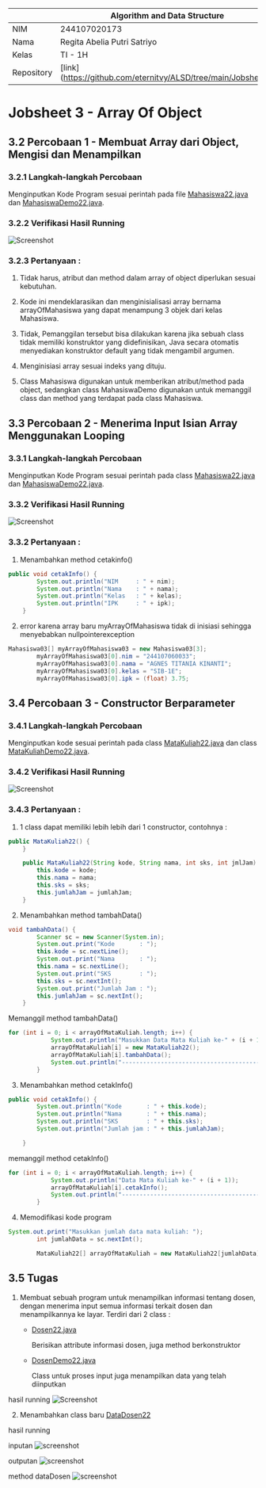 |  | Algorithm and Data Structure |
|--|--|
| NIM |  244107020173|
| Nama |  Regita Abelia Putri Satriyo |
| Kelas | TI - 1H |
| Repository | [link] (https://github.com/eternitvy/ALSD/tree/main/Jobsheet3) |
  

# Jobsheet 3 - Array Of Object
  

## 3.2 Percobaan 1 - Membuat Array dari Object, Mengisi dan Menampilkan


### 3.2.1 Langkah-langkah Percobaan


Menginputkan Kode Program sesuai perintah pada file [Mahasiswa22.java](./sc_code/Mahasiswa22.java) dan [MahasiswaDemo22.java](./sc_code/MahasiswaDemo22.java).


### 3.2.2 Verifikasi Hasil Running

![Screenshot](img/percobaan1.png)


### 3.2.3 Pertanyaan : 

1. Tidak harus, atribut dan method dalam array of object diperlukan sesuai kebutuhan.

2. Kode ini mendeklarasikan dan menginisialisasi array bernama arrayOfMahasiswa yang dapat menampung 3 objek dari kelas Mahasiswa.

3. Tidak, Pemanggilan tersebut bisa dilakukan karena jika sebuah class tidak memiliki konstruktor yang didefinisikan, Java secara otomatis menyediakan konstruktor default yang tidak mengambil argumen.

4. Menginisiasi array sesuai indeks yang dituju.

5. Class Mahasiswa digunakan untuk memberikan atribut/method pada object, sedangkan class MahasiswaDemo digunakan untuk memanggil class dan method yang terdapat pada class Mahasiswa.


## 3.3 Percobaan 2 - Menerima Input Isian Array Menggunakan Looping


### 3.3.1 Langkah-langkah Percobaan

Menginputkan Kode Program sesuai perintah pada class [Mahasiswa22.java](./sc_code/Mahasiswa22.java) dan [MahasiswaDemo22.java](./sc_code/MahasiswaDemo22.java).


### 3.3.2 Verifikasi Hasil Running

![Screenshot](img/percobaan2.png)


### 3.3.2 Pertanyaan :

1. Menambahkan method cetakinfo()
```java
public void cetakInfo() {
        System.out.println("NIM     : " + nim);
        System.out.println("Nama    : " + nama);
        System.out.println("Kelas   : " + kelas);
        System.out.println("IPK     : " + ipk);        
    }
```

2. error karena array baru myArrayOfMahasiswa tidak di inisiasi sehingga menyebabkan nullpointerexception
```java
Mahasiswa03[] myArrayOfMahasiswa03 = new Mahasiswa03[3];
        myArrayOfMahasiswa03[0].nim = "244107060033";
        myArrayOfMahasiswa03[0].nama = "AGNES TITANIA KINANTI";
        myArrayOfMahasiswa03[0].kelas = "SIB-1E";
        myArrayOfMahasiswa03[0].ipk = (float) 3.75;
```


## 3.4 Percobaan 3 - Constructor Berparameter


### 3.4.1 Langkah-langkah Percobaan

Menginputkan kode sesuai perintah pada class [MataKuliah22.java](./sc_code/MataKuliah22.java) dan class [MataKuliahDemo22.java](./sc_code/MataKuliahDemo22.java).


### 3.4.2 Verifikasi Hasil Running

![Screenshot](img/percobaan3.png)


### 3.4.3 Pertanyaan :

1. 1 class dapat memiliki lebih lebih dari 1 constructor, contohnya :
```java
public MataKuliah22() {
    }

    public MataKuliah22(String kode, String nama, int sks, int jmlJam) {
        this.kode = kode;
        this.nama = nama;
        this.sks = sks;
        this.jumlahJam = jumlahJam;
    }
```

2. Menambahkan method tambahData()

```java
void tambahData() {
        Scanner sc = new Scanner(System.in);
        System.out.print("Kode       : ");
        this.kode = sc.nextLine();
        System.out.print("Nama       : ");
        this.nama = sc.nextLine();
        System.out.print("SKS        : ");
        this.sks = sc.nextInt();
        System.out.print("Jumlah Jam : ");
        this.jumlahJam = sc.nextInt();
    }
``` 
Memanggil method tambahData()
```java
for (int i = 0; i < arrayOfMataKuliah.length; i++) {
            System.out.println("Masukkan Data Mata Kuliah ke-" + (i + 1));
            arrayOfMataKuliah[i] = new MataKuliah22();
            arrayOfMataKuliah[i].tambahData();
            System.out.println("-----------------------------------------");
        }
```

3. Menambahkan method cetakInfo()
```java
public void cetakInfo() {
        System.out.println("Kode       : " + this.kode);
        System.out.println("Nama       : " + this.nama);
        System.out.println("SKS        : " + this.sks);
        System.out.println("Jumlah jam : " + this.jumlahJam);

    }
```
memanggil method cetakInfo()
```java
for (int i = 0; i < arrayOfMataKuliah.length; i++) {
            System.out.println("Data Mata Kuliah ke-" + (i + 1));
            arrayOfMataKuliah[i].cetakInfo();
            System.out.println("-----------------------------------------");
        }
```

4. Memodifikasi kode program
```java
System.out.print("Masukkan jumlah data mata kuliah: ");
        int jumlahData = sc.nextInt();

        MataKuliah22[] arrayOfMataKuliah = new MataKuliah22[jumlahData];
```


## 3.5 Tugas

1. Membuat sebuah program untuk menampilkan informasi tentang dosen, dengan menerima input semua informasi terkait dosen dan menampilkannya ke layar. Terdiri dari 2 class : 
    - [Dosen22.java](./sc_code/Dosen22.java)
        
        Berisikan attribute informasi dosen, juga method berkonstruktor
    - [DosenDemo22.java](./sc_code/DosenDemo22.java)
        
        Class untuk proses input juga menampilkan data yang telah diinputkan
    

hasil running
![Screenshot](img/tugas1.png)

2. Menambahkan class baru [DataDosen22](./sc_code/DataDosen22.java)

hasil running

inputan
![screenshot](img/tugas2(1).png)

outputan
![screenshot](img/tugas2(2).png)

method dataDosen
![screenshot](img/tugas2(3).png)

